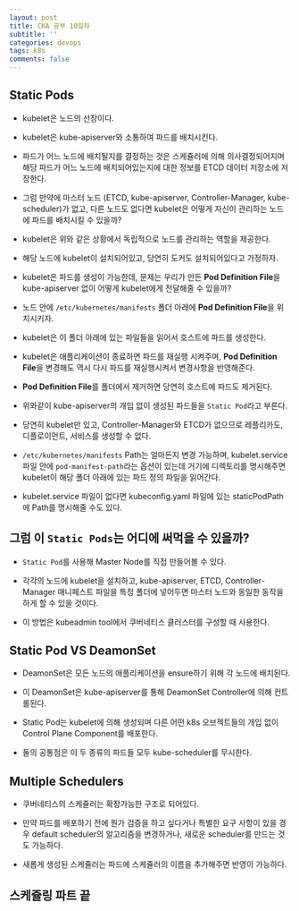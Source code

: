 ```yaml
---
layout: post
title: CKA 공부 10일차
subtitle: ''
categories: devops
tags: k8s
comments: false
---
```


## Static Pods

- kubelet은 노드의 선장이다.

- kubelet은 kube-apiserver와 소통하여 파드를 배치시킨다.

- 파드가 어느 노드에 배치될지를 결정하는 것은 스케쥴러에 의해 의사결정되어지며 해당 파드가 어느 노드에 배치되어있는지에 대한 정보를 ETCD 데이터 저장소에 저장한다.

- 그럼 만약에 마스터 노드 (ETCD, kube-apiserver, Controller-Manager, kube-scheduler)가 없고, 다른 노드도 없다면 kubelet은 어떻게 자신이 관리하는 노드에 파드를 배치시킬 수 있을까?

- kubelet은 위와 같은 상황에서 독립적으로 노드를 관리하는 역할을 제공한다.

- 해당 노드에 kubelet이 설치되어있고, 당연히 도커도 설치되어있다고 가정하자.

- kubelet은 파드를 생성이 가능한데, 문제는 우리가 만든 **Pod Definition File**을 kube-apiserver 없이 어떻게 kubelet에게 전달해줄 수 있을까?

- 노드 안에 `/etc/kubernetes/manifests` 폴더 아래에 **Pod Definition File**을 위치시키자.

- kubelet은 이 폴더 아래에 있는 파일들을 읽어서 호스트에 파드를 생성한다.

- kubelet은 애플리케이션이 종료하면 파드를 재실행 시켜주며, **Pod Definition File**을 변경해도 역시 다시 파드를 재실행시켜서 변경사항을 반영해준다.

- **Pod Definition File**를 폴더에서 제거하면 당연히 호스트에 파드도 제거된다.

- 위와같이 kube-apiserver의 개입 없이 생성된 파드들을 `Static Pod`라고 부른다.

- 당연히 kubelet만 있고, Controller-Manager와 ETCD가 없으므로 레플리카도, 디플로이먼트, 서비스를 생성할 수 없다.

- `/etc/kubernetes/manifests` Path는 얼마든지 변경 가능하며, kubelet.service 파일 안에 `pod-manifest-path`라는 옵션이 있는데 거기에 디렉토리를 명시해주면 kubelet이 해당 폴더 아래에 있는 파드 정의 파일을 읽어간다.

- kubelet.service 파일이 없다면 kubeconfig.yaml 파일에 있는 staticPodPath에 Path를 명시해줄 수도 있다.

## 그럼 이 `Static Pods`는 어디에 써먹을 수 있을까?

- `Static Pod`를 사용해 Master Node를 직접 만들어볼 수 있다.

- 각각의 노드에 kubelet을 설치하고, kube-apiserver, ETCD, Controller-Manager 매니페스트 파일을 특정 폴더에 넣어두면 마스터 노드와 동일한 동작을 하게 할 수 있을 것이다.

- 이 방법은 kubeadmin tool에서 쿠버네티스 클러스터를 구성할 때 사용한다.

## Static Pod VS DeamonSet

- DeamonSet은 모든 노드의 애플리케이션을 ensure하기 위해 각 노드에 배치된다.

- 이 DeamonSet은 kube-apiserver를 통해 DeamonSet Controller에 의해 컨트롤된다.

- Static Pod는 kubelet에 의해 생성되며 다른 어떤 k8s 오브젝트들의 개입 없이 Control Plane Component를 배포한다.

- 둘의 공통점은 이 두 종류의 파드들 모두 kube-scheduler를 무시한다.

## Multiple Schedulers

- 쿠버네티스의 스케쥴러는 확장가능한 구조로 되어있다.

- 만약 파드를 배포하기 전에 뭔가 검증을 하고 싶다거나 특별한 요구 사항이 있을 경우 default scheduler의 알고리즘을 변경하거나, 새로운 scheduler를 만드는 것도 가능하다.

- 새롭게 생성된 스케쥴러는 파드에 스케쥴러의 이름을 추가해주면 반영이 가능하다.

## 스케쥴링 파트 끝